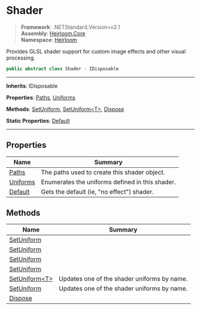 # Shader

> **Framework**: .NETStandard,Version=v2.1  
> **Assembly**: [Heirloom.Core][0]  
> **Namespace**: [Heirloom][0]  

Provides GLSL shader support for custom image effects and other visual processing.

```cs
public abstract class Shader : IDisposable
```

--------------------------------------------------------------------------------

**Inherits**: IDisposable

**Properties**: [Paths][1], [Uniforms][2]

**Methods**: [SetUniform][3], [SetUniform\<T>][4], [Dispose][5]

**Static Properties**: [Default][6]

--------------------------------------------------------------------------------

## Properties

| Name          | Summary                                         |
|---------------|-------------------------------------------------|
| [Paths][1]    | The paths used to create this shader object.    |
| [Uniforms][2] | Enumerates the uniforms defined in this shader. |
| [Default][6]  | Gets the default (ie, "no effect") shader.      |

## Methods

| Name                | Summary                                     |
|---------------------|---------------------------------------------|
| [SetUniform][3]     |                                             |
| [SetUniform][3]     |                                             |
| [SetUniform][3]     |                                             |
| [SetUniform][3]     |                                             |
| [SetUniform\<T>][4] | Updates one of the shader uniforms by name. |
| [SetUniform][3]     | Updates one of the shader uniforms by name. |
| [Dispose][5]        |                                             |

[0]: ..\Heirloom.Core.md
[1]: Heirloom.Shader.Paths.md
[2]: Heirloom.Shader.Uniforms.md
[3]: Heirloom.Shader.SetUniform.md
[4]: Heirloom.Shader.SetUniform[T].md
[5]: Heirloom.Shader.Dispose.md
[6]: Heirloom.Shader.Default.md
